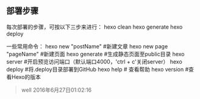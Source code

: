 ## 部署步骤

每次部署的步骤，可按以下三步来进行：
    hexo clean
    hexo generate
    hexo deploy

一些常用命令：
    hexo new "postName" #新建文章
    hexo new page "pageName" #新建页面
    hexo generate #生成静态页面至public目录
    hexo server #开启预览访问端口（默认端口4000，'ctrl + c'关闭server）
    hexo deploy #将.deploy目录部署到GitHub
    hexo help  # 查看帮助
    hexo version  #查看Hexo的版本

> well 2016年6月27日01:02:16
